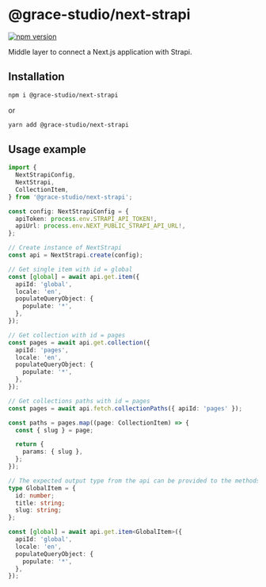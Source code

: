 # @grace-studio/next-strapi

[![npm version](https://badge.fury.io/js/@grace-studio%2Fnext-strapi.svg)](https://badge.fury.io/js/@grace-studio%2Fnext-strapi)

Middle layer to connect a Next.js application with Strapi.

## Installation

```bash
npm i @grace-studio/next-strapi
```

or

```bash
yarn add @grace-studio/next-strapi
```

## Usage example

```ts
import {
  NextStrapiConfig,
  NextStrapi,
  CollectionItem,
} from '@grace-studio/next-strapi';

const config: NextStrapiConfig = {
  apiToken: process.env.STRAPI_API_TOKEN!,
  apiUrl: process.env.NEXT_PUBLIC_STRAPI_API_URL!,
};

// Create instance of NextStrapi
const api = NextStrapi.create(config);

// Get single item with id = global
const [global] = await api.get.item({
  apiId: 'global',
  locale: 'en',
  populateQueryObject: {
    populate: '*',
  },
});

// Get collection with id = pages
const pages = await api.get.collection({
  apiId: 'pages',
  locale: 'en',
  populateQueryObject: {
    populate: '*',
  },
});

// Get collections paths with id = pages
const pages = await api.fetch.collectionPaths({ apiId: 'pages' });

const paths = pages.map((page: CollectionItem) => {
  const { slug } = page;

  return {
    params: { slug },
  };
});

// The expected output type from the api can be provided to the methods
type GlobalItem = {
  id: number;
  title: string;
  slug: string;
};

const [global] = await api.get.item<GlobalItem>({
  apiId: 'global',
  locale: 'en',
  populateQueryObject: {
    populate: '*',
  },
});
```
